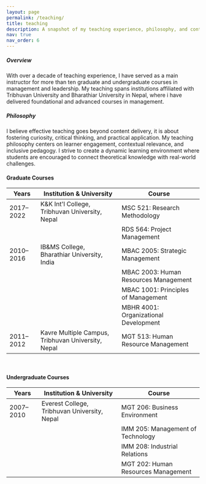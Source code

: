```yaml
---
layout: page
permalink: /teaching/
title: teaching
description: A snapshot of my teaching experience, philosophy, and contributions to higher education instruction.
nav: true
nav_order: 6
---
```


##### Overview
With over a decade of teaching experience, I have served as a main instructor for more than ten graduate and undergraduate courses in management and leadership. My teaching spans institutions affiliated with Tribhuvan University and Bharathiar University in Nepal, where i have delivered foundational and advanced courses in management.

##### Philosophy
I believe effective teaching goes beyond content delivery, it is about fostering curiosity, critical thinking, and practical application. My teaching philosophy centers on learner engagement, contextual relevance, and inclusive pedagogy. I strive to create a dynamic learning environment where students are encouraged to connect theoretical knowledge with real-world challenges.



#### Graduate Courses

| Years        | Institution & University                             | Course                        |
|--------------|------------------------------------------------------|--------------------------------------|
| 2017–2022    | K&K Int'l College, Tribhuvan University, Nepal       | MSC 521: Research Methodology        |
|              |                                                      | RDS 564: Project Management          |
| 2010–2016    | IB&MS College, Bharathiar University, India          | MBAC 2005: Strategic Management      |
|              |                                                      | MBAC 2003: Human Resources Management|
|              |                                                      | MBAC 1001: Principles of Management  |
|              |                                                      | MBHR 4001: Organizational Development|
| 2011–2012    | Kavre Multiple Campus, Tribhuvan University, Nepal   | MGT 513: Human Resource Management   |

<br/>

#### Undergraduate Courses

| Years        | Institution & University                             | Course                        |
|--------------|------------------------------------------------------|--------------------------------------|
| 2007–2010    | Everest College, Tribhuvan University, Nepal         | MGT 206: Business Environment        |
|              |                                                      | IMM 205: Management of Technology    |
|              |                                                      | IMM 208: Industrial Relations        |
|              |                                                      | MGT 202: Human Resources Management  |





